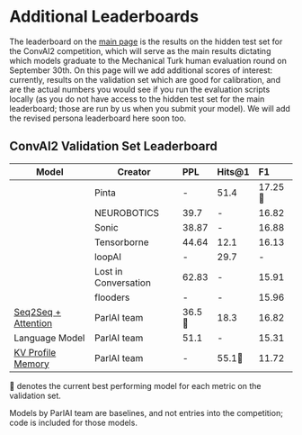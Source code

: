 
# Additional Leaderboards

The leaderboard on the [main page](https://github.com/DeepPavlov/convai/blob/master/README.md) is the results on the hidden test set for the ConvAI2 competition, which will serve as the main results dictating which models graduate to the Mechanical Turk human evaluation round on September 30th.
On this page will we add additional scores of interest: currently, results on the validation set which are good for calibration, and are the actual numbers you would see if you run the evaluation scripts locally (as you do not have access to the hidden test set for the main leaderboard; those are run by us when you submit your model).
We will add the revised persona leaderboard here soon too.

## ConvAI2 Validation Set Leaderboard


| Model                | Creator  | PPL           | Hits@1  |   F1   |
| -------------        | ---      | :------------- | :-----  |  :----- |
|                     | Pinta            | -	     | 51.4   | 17.25&#x1F34E;	|  
|                     | NEUROBOTICS      | 39.7	   |-       | 16.82	| 
|                     | Sonic            | 38.87	 |-       | 16.88	|  
|                     | Tensorborne      | 44.64      |  12.1       |  16.13|
|                     | loopAI           | -       |  29.7 |  -  |
|                     | Lost in Conversation| 62.83	 | -    | 15.91 | 
|                     | flooders         | -     	 |-       | 15.96	| 
|  [Seq2Seq + Attention](https://github.com/facebookresearch/ParlAI/tree/master/projects/convai2/baselines/seq2seq)  | ParlAI team          | 36.5&#x1F34E;        | 18.3       | 16.82 |
|  Language Model       | ParlAI team          | 51.1       | -       |  15.31|
|  [KV Profile Memory](https://github.com/facebookresearch/ParlAI/tree/master/projects/convai2/baselines/kvmemnn)    | ParlAI team          | -             | 55.1&#x1F34E;   |  11.72 |

&#x1F34E; denotes the current best performing model for each metric on the validation set.

Models by ParlAI team are baselines, and not entries into the competition; code is included for those models.
